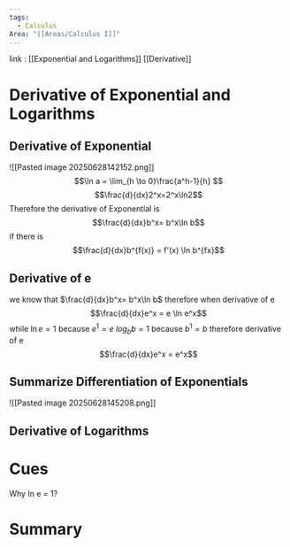 ```yaml
---
tags:
  - Calculus
Area: "[[Areas/Calculus I]]"
---
```

link : [[Exponential and Logarithms]] [[Derivative]]
# Derivative of Exponential and Logarithms
## Derivative of Exponential
![[Pasted image 20250628142152.png]]
$$\ln a = \lim_{h \to 0}\frac{a^h-1}{h} $$
$$\frac{d}{dx}2^x=2^x\ln2$$
Therefore the derivative of Exponential is 
$$\frac{d}{dx}b^x= b^x\ln b$$
if there is
$$\frac{d}{dx}b^{f(x)} = f'(x) \ln b^{fx}$$
## Derivative of e
we know that $\frac{d}{dx}b^x= b^x\ln b$ therefore when derivative of e 
$$\frac{d}{dx}e^x = e \ln e^x$$
while $\ln e = 1$ because $e^1 = e$
$log_b b = 1$ because $b^1 = b$
therefore derivative of e
$$\frac{d}{dx}e^x = e^x$$
## Summarize Differentiation of Exponentials
![[Pasted image 20250628145208.png]]
## Derivative of Logarithms

# Cues
Why ln e = 1?
# Summary
```

```
